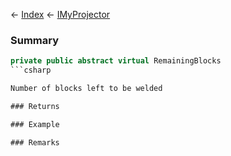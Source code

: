 ← [Index](Api-Index) ← [IMyProjector](Sandbox.ModAPI.Ingame.IMyProjector)

### Summary

```csharp
private public abstract virtual RemainingBlocks
```csharp

Number of blocks left to be welded

### Returns

### Example

### Remarks

